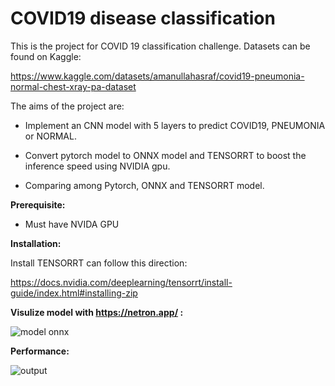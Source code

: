 # COVID19 disease classification

This is the project for COVID 19 classification challenge. Datasets can be found on Kaggle:

https://www.kaggle.com/datasets/amanullahasraf/covid19-pneumonia-normal-chest-xray-pa-dataset

The aims of the project are:

+ Implement an CNN model with 5 layers to predict COVID19, PNEUMONIA or NORMAL.

+ Convert pytorch model to ONNX model and TENSORRT to boost the inference speed using NVIDIA gpu.

+ Comparing among Pytorch, ONNX and TENSORRT model.

**Prerequisite:**

+ Must have NVIDA GPU

**Installation:**

Install TENSORRT can follow this direction:

https://docs.nvidia.com/deeplearning/tensorrt/install-guide/index.html#installing-zip

**Visulize model with https://netron.app/ :**

![model onnx](https://github.com/user-attachments/assets/3e9372bc-3880-4ec5-9f4a-50183f4aeb5d)


**Performance:**

![output](https://github.com/user-attachments/assets/3ec4538d-433e-4f3e-b91f-48e16c248432)
